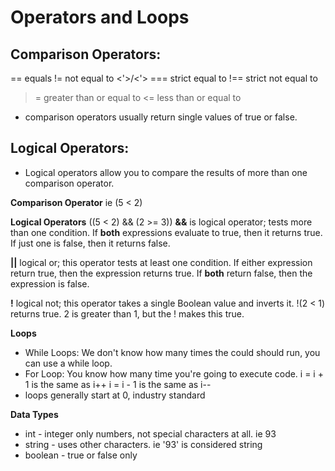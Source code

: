 # Operators and Loops

## Comparison Operators:
 == equals
 != not equal to
 <'>/<'> 
 === strict equal to
 !== strict not equal to
 >= greater than or equal to
 <= less than or equal to
* comparison operators usually return single values of true or false. 

## Logical Operators:
* Logical operators allow you to compare the results of more than one comparison operator.

**Comparison Operator** ie (5 < 2)

**Logical Operators** ((5 < 2) && (2 >= 3))
**&&** is logical operator; tests more than one condition. If **both** expressions evaluate to true, then it returns true. If just one is false, then it returns false.

**||** logical or; this operator tests at least one condition. If either expression return true, then the expression returns true. If **both** return false, then the expression is false. 

**!** logical not; this operator takes a single Boolean value and inverts it. !(2 < 1) returns true. 2 is greater than 1, but the ! makes this true.


**Loops**
* While Loops: We don't know how many times the could should run, you can use a while loop. 
* For Loop: You know how many time you're going to execute code.
 i = i + 1 is the same as i++ 
 i = i - 1 is the same as i--
* loops generally start at 0, industry standard

**Data Types**
* int - integer only numbers, not special characters at all. ie 93
* string - uses other characters. ie '93' is considered string
* boolean - true or false only
